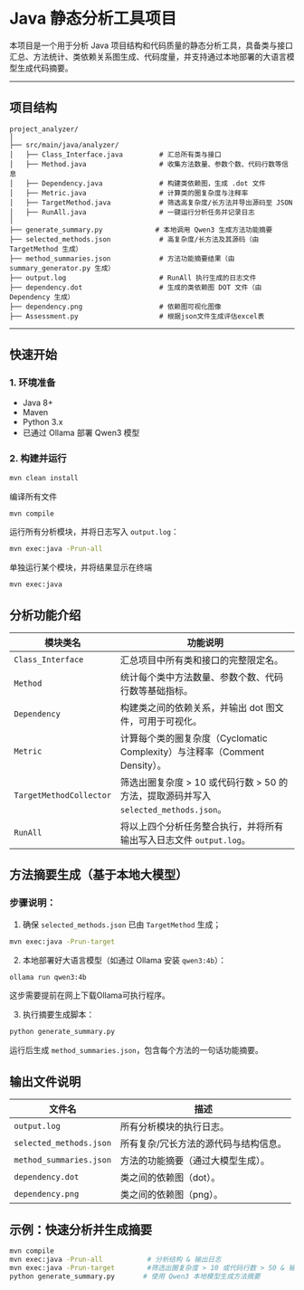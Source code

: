 # Java 静态分析工具项目

本项目是一个用于分析 Java 项目结构和代码质量的静态分析工具，具备类与接口汇总、方法统计、类依赖关系图生成、代码度量，并支持通过本地部署的大语言模型生成代码摘要。

---

##  项目结构

```
project_analyzer/
│
├── src/main/java/analyzer/
│   ├── Class_Interface.java         # 汇总所有类与接口
│   ├── Method.java                  # 收集方法数量、参数个数、代码行数等信息
│   ├── Dependency.java              # 构建类依赖图，生成 .dot 文件
│   ├── Metric.java                  # 计算类的圈复杂度与注释率
│   ├── TargetMethod.java            # 筛选高复杂度/长方法并导出源码至 JSON
│   ├── RunAll.java                  # 一键运行分析任务并记录日志
│
├── generate_summary.py             # 本地调用 Qwen3 生成方法功能摘要
├── selected_methods.json            # 高复杂度/长方法及其源码（由 TargetMethod 生成）
├── method_summaries.json            # 方法功能摘要结果（由 summary_generator.py 生成）
├── output.log                       # RunAll 执行生成的日志文件
├── dependency.dot                   # 生成的类依赖图 DOT 文件（由 Dependency 生成）
├── dependency.png                   # 依赖图可视化图像
├── Assessment.py					 # 根据json文件生成评估excel表
```

---

##  快速开始

###  1. 环境准备

- Java 8+
- Maven
- Python 3.x
- 已通过 Ollama 部署 Qwen3 模型

###  2. 构建并运行

```bash
mvn clean install
```

编译所有文件

```bash
mvn compile  
```

运行所有分析模块，并将日志写入 `output.log`：

```bash
mvn exec:java -Prun-all
```

单独运行某个模块，并将结果显示在终端

```bash
mvn exec:java
```

##  分析功能介绍

| 模块类名                | 功能说明                                                     |
| ----------------------- | ------------------------------------------------------------ |
| `Class_Interface`       | 汇总项目中所有类和接口的完整限定名。                         |
| `Method`                | 统计每个类中方法数量、参数个数、代码行数等基础指标。         |
| `Dependency`            | 构建类之间的依赖关系，并输出 dot 图文件，可用于可视化。      |
| `Metric`                | 计算每个类的圈复杂度（Cyclomatic Complexity）与注释率（Comment Density）。 |
| `TargetMethodCollector` | 筛选出圈复杂度 > 10 或代码行数 > 50 的方法，提取源码并写入 `selected_methods.json`。 |
| `RunAll`                | 将以上四个分析任务整合执行，并将所有输出写入日志文件 `output.log`。 |

##  方法摘要生成（基于本地大模型）

###  步骤说明：

1. 确保 `selected_methods.json` 已由 `TargetMethod` 生成；

```bash
mvn exec:java -Prun-target 
```

2. 本地部署好大语言模型（如通过 Ollama 安装 `qwen3:4b`）：

```bash
ollama run qwen3:4b
```

这步需要提前在网上下载Ollama可执行程序。

3. 执行摘要生成脚本：

```bash
python generate_summary.py
```

运行后生成 `method_summaries.json`，包含每个方法的一句话功能摘要。

##  输出文件说明

| 文件名                  | 描述                                  |
| ----------------------- | ------------------------------------- |
| `output.log`            | 所有分析模块的执行日志。              |
| `selected_methods.json` | 所有复杂/冗长方法的源代码与结构信息。 |
| `method_summaries.json` | 方法的功能摘要（通过大模型生成）。    |
| `dependency.dot`        | 类之间的依赖图（dot）。               |
| `dependency.png`        | 类之间的依赖图（png）。               |

##  示例：快速分析并生成摘要

```bash
mvn compile 
mvn exec:java -Prun-all           # 分析结构 & 输出日志
mvn exec:java -Prun-target    	  #筛选出圈复杂度 > 10 或代码行数 > 50 & 输出json文件
python generate_summary.py       # 使用 Qwen3 本地模型生成方法摘要
```
